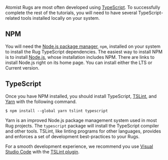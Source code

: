 Atomist Rugs are most often developed using [TypeScript][ts].  To
successfully complete the rest of the tutorials, you will need to have
several TypeScript-related tools installed locally on your system.

[ts]: https://www.typescriptlang.org/ (TypeScript)

## NPM

You will need the [Node.js package manager][npm], `npm`, installed on
your system to install the Rug TypeScript dependencies.  The easiest
way to install NPM is to install [Node.js][node], whose installation
includes NPM.  There are links to install Node.js right on its home
page.  You can install either the LTS or Current version.

[npm]: https://docs.npmjs.com/getting-started/what-is-npm (NPM)
[node]: https://nodejs.org/ (Node.js)

## TypeScript

Once you have NPM installed, you should install
TypeScript, [TSLint][tslint], and [Yarn][yarn] with the following
command.

```console
$ npm install --global yarn tslint typescript
```

[tslint]: https://palantir.github.io/tslint/ (TSLint)
[yarn]: https://yarnpkg.com/en/ (Yarn Package Manager)

Yarn is an improved Node.js package management system used in most Rug
projects.  The `typescript` package will install the TypeScript
compiler and other tools.  TSLint, like linting programs for other
languages, provides and enforces a set of development best-practices
to your Rugs.

For a smooth development experience, we recommend you
use [Visual Studio Code][code] with the [TSLint plugin][plugin].

[code]: https://code.visualstudio.com/
[plugin]: https://marketplace.visualstudio.com/items?itemName=eg2.tslint

